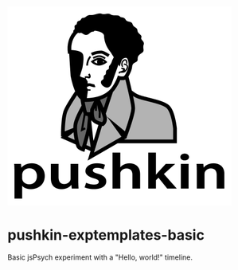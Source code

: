 <img src="https://raw.githubusercontent.com/pushkin-consortium/pushkin/main/docs/img/pushkin_bw_w_text.png" height="400" width="450" alt="pushkin logo">

# pushkin-exptemplates-basic
Basic jsPsych experiment with a "Hello, world!" timeline.
